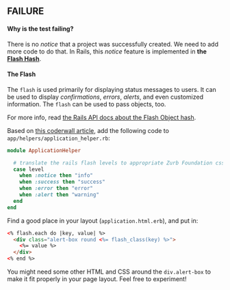## FAILURE

#### Why is the test **failing**?

There is no *notice* that a project was successfully created. We need to add more code to do that. In Rails, this *notice* feature is implemented in **the [Flash Hash](http://api.rubyonrails.org/classes/ActionDispatch/Flash/FlashHash.html)**.

#### The Flash

The `flash` is used primarily for displaying status messages to users. It can be used to display *confirmations*, *errors*, *alerts*, and even customized information. The `flash` can be used to pass objects, too.

For more info, read [the Rails API docs about the Flash Object hash](http://api.rubyonrails.org/classes/ActionDispatch/Flash.html).

Based on [this coderwall article](https://coderwall.com/p/jzofog), add the following code to `app/helpers/application_helper.rb`:

```ruby
module ApplicationHelper

  # translate the rails flash levels to appropriate Zurb Foundation css classes    def flash_class(level)
  case level
    when :notice then "info"
    when :success then "success"
    when :error then "error"
    when :alert then "warning"
  end
end
```

Find a good place in your layout (`application.html.erb`), and put in:

```html
<% flash.each do |key, value| %>
  <div class="alert-box round <%= flash_class(key) %>">
    <%= value %>
  </div>
<% end %>
```

You might need some other HTML and CSS around the `div.alert-box` to make it fit properly in your page layout. Feel free to experiment!
